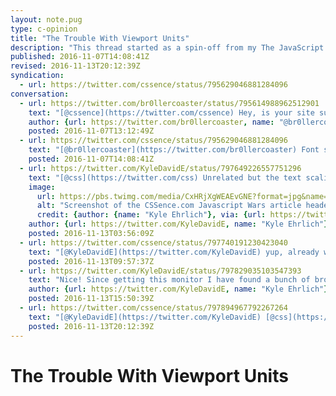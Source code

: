 ```yaml
---
layout: note.pug
type: c-opinion
title: "The Trouble With Viewport Units"
description: "This thread started as a spin-off from my The JavaScript Wars article, deviating from the topic at hand."
published: 2016-11-07T14:08:41Z
revised: 2016-11-13T20:12:39Z
syndication:
  - url: https://twitter.com/cssence/status/795629046881284096
conversation:
  - url: https://twitter.com/br0llercoaster/status/795614988962512901
    text: "[@cssence](https://twitter.com/cssence) Hey, is your site supposed to have a font size of 52px on large displays? Not very comfortable to read an entire article like that."
    author: {url: https://twitter.com/br0llercoaster, name: "@br0llercoaster"}
    posted: 2016-11-07T13:12:49Z
  - url: https://twitter.com/cssence/status/795629046881284096
    text: "[@br0llercoaster](https://twitter.com/br0llercoaster) Font size is viewport-based (2vw), so technically yes. But thanks for the feedback, I’ll give it a thought."
    posted: 2016-11-07T14:08:41Z
  - url: https://twitter.com/KyleDavidE/status/797649226557751296
    text: "[@css](https://twitter.com/css) Unrelated but the text scaling on this website is appalling."
    image:
      url: https://pbs.twimg.com/media/CxHRjXgWEAEvGNE?format=jpg&name=small
      alt: "Screenshot of the CSSence.com Javascript Wars article header on a large display."
      credit: {author: {name: "Kyle Ehrlich"}, via: {url: https://twitter.com/, name: "Twitter"}}
    author: {url: https://twitter.com/KyleDavidE, name: "Kyle Ehrlich"}
    posted: 2016-11-13T03:56:09Z
  - url: https://twitter.com/cssence/status/797740191230423040
    text: "[@KyleDavidE](https://twitter.com/KyleDavidE) yup, already working on that viewport-sized typography fix <a href=\"/2016/the-javascript-wars/\" aria-label=\"Second part of this comment.\">[…]</a>"
    posted: 2016-11-13T09:57:37Z
  - url: https://twitter.com/KyleDavidE/status/797829035103547393
    text: "Nice! Since getting this monitor I have found a bunch of broken sites. You are the first to do anything."
    author: {url: https://twitter.com/KyleDavidE, name: "Kyle Ehrlich"}
    posted: 2016-11-13T15:50:39Z
  - url: https://twitter.com/cssence/status/797894967792267264
    text: "[@KyleDavidE](https://twitter.com/KyleDavidE) [@css](https://twitter.com/css) Done by ditching the <code>vw</code> unit entirely. But I’ll look into this: [zellwk.com/blog/viewport-based-typography](https://zellwk.com/blog/viewport-based-typography/)"
    posted: 2016-11-13T20:12:39Z
---
```


# The Trouble With Viewport Units
